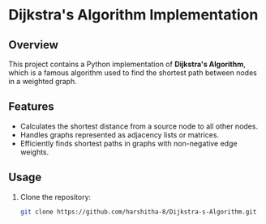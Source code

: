# Dijkstra's Algorithm Implementation

## Overview
This project contains a Python implementation of **Dijkstra's Algorithm**, which is a famous algorithm used to find the shortest path between nodes in a weighted graph.

## Features
- Calculates the shortest distance from a source node to all other nodes.
- Handles graphs represented as adjacency lists or matrices.
- Efficiently finds shortest paths in graphs with non-negative edge weights.

## Usage
1. Clone the repository:
   ```bash
   git clone https://github.com/harshitha-8/Dijkstra-s-Algorithm.git
